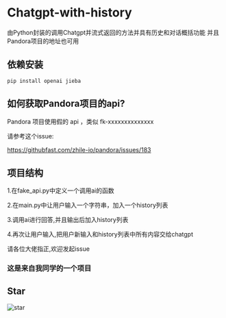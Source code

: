 # **Chatgpt-with-history**

由Python封装的调用Chatgpt并流式返回的方法并具有历史和对话概括功能
并且Pandora项目的地址也可用

## 依赖安装

```shell
pip install openai jieba
```

## 如何获取Pandora项目的api?

Pandora 项目使用假的 api ，类似 fk-xxxxxxxxxxxxxx

请参考这个issue:

<https://githubfast.com/zhile-io/pandora/issues/183>

## 项目结构

1.在fake_api.py中定义一个调用ai的函数

2.在main.py中让用户输入一个字符串，加入一个history列表

3.调用ai进行回答,并且输出后加入history列表

4.再次让用户输入,把用户新输入和history列表中所有内容交给chatgpt

请各位大佬指正,欢迎发起issue

### 这是来自我同学的一个项目

## Star

![star](https://api.star-history.com/svg?repos=hhhhhge/fakegpt&type=Date)

